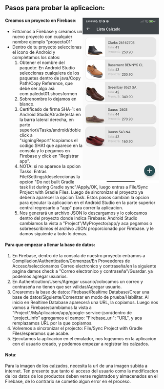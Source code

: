 ## Pasos para probar la aplicacion:

#### Creamos un proyecto en Firebase: <img src=./screenshot/5_Android_3.jpg/ align="right" width="250">
- Entramos a Firebase y creamos un nuevo proyecto con cualquier nombre ejemplo "proyecto01"
- Dentro de tu proyecto seleccionas el icono de Android y completamos los datos:
	1. Obtener el nombre del paquete: En Android Studio seleccionas cualquiera de los paquetes 
	   dentro de java/Copy Path/Copy Reference, que debe ser algo asi: com.paledot01.shoesformen 
	2. Sobrenombre lo dejamos en blanco.
	3. Certificado de firma SHA-1: en Android Studio/Gradle(esta en la barra lateral derecha, en 
           parte superior)/Tasks/android/doble click a "signingReport"/copiamos el codigo SHA1 que 
           aparece en la consola y lo pegamos en Firebase y click en "Registrar app". 
    4. NOTA: si no aparece la opcion Tasks: Entras File/Settings/deseleccionas la opcion "Do not 
                 built Gradle task list during Gradle sync"/Apply/OK, luego entras a File/Sync Project with Gradle Files. Luego de sincronizar el proyecto ya deberia aparecer la opcion Task. Estos pasos cambian la opcion para ejecutar la aplicacion en el Android Studio en la parte superior central
                 regresarlo a "app" para correr la aplicacion.
    5. Nos generará un archivo JSON lo descargamos y lo colocamos dentro del proyecto donde indica Firebase: Android Studio cambiamos la vista a "Project"/MyProyecto/app/y aca pegamos o sobreescribimos el archivo JSON proporcionado por Firebase. y le damos siguiente a todo lo demas.
#### Para que empezar a llenar la base de datos:
1. En Firebase, dentro de la consola de nuestro proyecto entramos a Compilacion/Authentication/Comenzar/En Proveedores de Acceso/seleccionamos Correo electronico y contraseña/en la siguiente pagina damos check a "Correo electronico y contraseña"/Guardar. ya podemos agregar usuarios.
2. En Authentication/Users/Agregar usuario/colocamos un correo y contraseña no tienen que ser válidas/Agregar usuario.
3. Crearemos la base de datos: Firebase/Realtime Database/Crear una base de datos/Siguiente/Comenzar en modo de prueba/Habilitar. Al inicio en Realtime Database aparecerá una URL, la copiamos. Luego nos vamos a Firebase/cambiamos la vista a "Project"/MyAplicacion/app/google-service-json/dentro de "project_info" agregamos el campo: "Firebase_url": "URL", y aca remplazamos URL por la que copiamos.
4. Volvemos a sincronizar el projecto: File/Sync Project with Gradle Files/esperamos que acabe.
5. Ejecutamos la aplicacion en el emulador, nos logeamos en la aplicacion con el usuario creado, y podemos 
  empezar a registrar los calzados.
  
  #### Nota: 
  Para la imagen de los calzados, necesita la url de una imagen subida a internet. Ten presente que tanto el acceso del usuario como la modificacion de los datos de los productos deben verse registrados y almacenados en el Firebase, de lo contrario se cometio algun error en el proceso.




[img_1]: ./screenshot/5_Android_3.jpg


